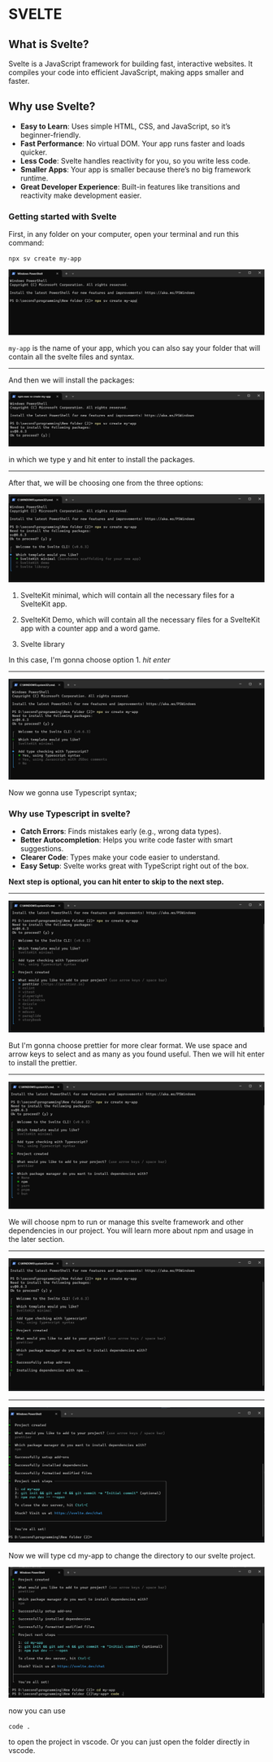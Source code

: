 # SVELTE

## What is Svelte?

Svelte is a JavaScript framework for building fast, interactive websites. It compiles your code into efficient JavaScript, making apps smaller and faster.

## Why use Svelte?

- **Easy to Learn**: Uses simple HTML, CSS, and JavaScript, so it’s beginner-friendly.
- **Fast Performance**: No virtual DOM. Your app runs faster and loads quicker.
- **Less Code**: Svelte handles reactivity for you, so you write less code.
- **Smaller Apps**: Your app is smaller because there’s no big framework runtime.
- **Great Developer Experience**: Built-in features like transitions and reactivity make development easier.

### Getting started with Svelte

First, in any folder on your computer, open your terminal and run this command:

```
npx sv create my-app
```

![image](images/create/image-1.png)

`my-app` is the name of your app, which you can also say your folder that will contain all the svelte files and syntax.

___

And then we will install the packages:

![image](images/create/image-2.png)

in which we type y and hit enter to install the packages.

___

After that, we will be choosing one from the three options:

![image](images/create/image-3.png)

1. SvelteKit minimal, which will contain all the necessary files for a SvelteKit app.

2. SvelteKit Demo, which will contain all the necessary files for a SvelteKit app with a counter app and a word game.

3. Svelte library

In this case, I'm gonna choose option 1. _hit enter_

___

![image](images/create/image-4.png)

Now we gonna use Typescript syntax;

### Why use Typescript in svelte?

- **Catch Errors**: Finds mistakes early (e.g., wrong data types).
- **Better Autocompletion**: Helps you write code faster with smart suggestions.
- **Clearer Code**: Types make your code easier to understand.
- **Easy Setup**: Svelte works great with TypeScript right out of the box.

**Next step is optional, you can hit enter to skip to the next step.**

___

![image](images/create/image-5.png)

But I'm gonna choose prettier for more clear format. We use space and arrow keys to select and as many as you found useful. Then we will hit enter to install the prettier.

___

![image](images/create/image-6.png)

We will choose npm to run or manage this svelte framework and other dependencies in our project. You will learn more about npm and usage in the later section.

___

![image](images/create/image-7.png)

___

![image](images/create/image-8.png)

Now we will type cd my-app to change the directory to our svelte project.

![image](images/create/image-9.png)

now you can use

```
code .
```

to open the project in vscode. Or you can just open the folder directly in vscode.
